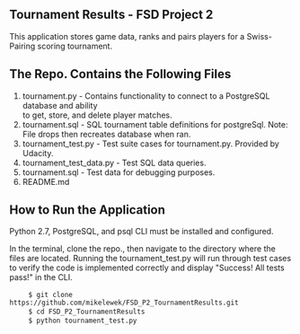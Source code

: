 Tournament Results - FSD Project 2
------------------------------------
<p>This application stores game data, ranks and pairs players for a Swiss-Pairing scoring tournament.</p>

The Repo. Contains the Following Files
-------------------------------------
 1. tournament.py - Contains functionality to connect to a PostgreSQL 
 	database and ability<br>to get, store, and delete player matches.<br>
 2. tournament.sql - SQL tournament table definitions for postgreSql. Note: File drops then recreates database when ran.<br>
 3. tournament_test.py - Test suite cases for tournament.py. Provided by Udacity.<br>
 4. tournament_test_data.py - Test SQL data queries.<br>
 5. tournament.sql - Test data for debugging purposes.<br>
 6. README.md

How to Run the Application
-------------------------
<p>Python 2.7, PostgreSQL, and psql CLI must be installed and configured.</p>
<p>In the terminal, clone the repo., then navigate to the directory where the files are located. Running the tournament_test.py will run through test cases to verify the code is implemented correctly and display "Success!  All tests pass!" in the CLI.</p>

<pre>
	<code>$ git clone https://github.com/mikelewek/FSD_P2_TournamentResults.git</code>
	<code>$ cd FSD_P2_TournamentResults</code>
	<code>$ python tournament_test.py</code>
</pre>